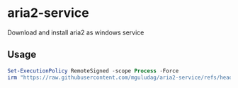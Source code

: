 # aria2-service
Download and install aria2 as windows service

## Usage

```powershell
Set-ExecutionPolicy RemoteSigned -scope Process -Force
irm "https://raw.githubusercontent.com/mguludag/aria2-service/refs/heads/main/aria2.ps1" | iex

```
